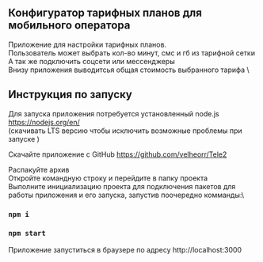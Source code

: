 ## Конфигуратор тарифных планов для мобильного оператора
Приложение для настройки тарифных планов. \
Пользователь может выбрать кол-во минут, смс и гб из тарифной сетки\
А так же подключить соцсети или мессенджеры\
Внизу приложения выводитсья общая стоимость выбранного тарифа \

## Инструкция по запуску
Для запуска приложения потребуется установленный node.js https://nodejs.org/en/ \
(скачивать LTS версию чтобы исключить возможные проблемы при запуске )

Скачайте приложение с GitHub https://github.com/velheorr/Tele2

Распакуйте архив\
Откройте командную строку и перейдите в папку проекта\
Выполните инициализацию проекта для подключения пакетов для работы приложения и его запуска, запустив поочередно комманды:\

### `npm i`
### `npm start`

Приложение запуститься в браузере по адресу
http://localhost:3000
